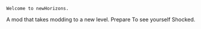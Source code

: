     Welcome to newHorizons. 
  A mod that takes modding to a new level.
  Prepare To see yourself Shocked.
